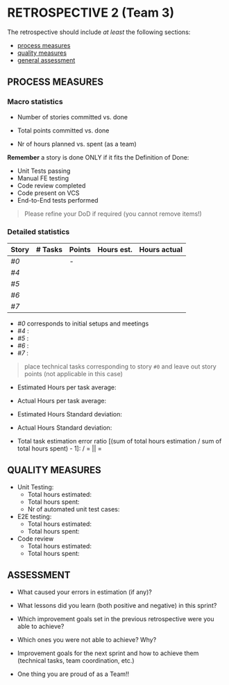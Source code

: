 RETROSPECTIVE 2 (Team 3)
=====================================

The retrospective should include _at least_ the following
sections:

- [process measures](#process-measures)
- [quality measures](#quality-measures)
- [general assessment](#assessment)

## PROCESS MEASURES 

### Macro statistics

- Number of stories committed vs. done



- Total points committed vs. done



- Nr of hours planned vs. spent (as a team)



**Remember** a story is done ONLY if it fits the Definition of Done:
 
- Unit Tests passing
- Manual FE testing
- Code review completed
- Code present on VCS
- End-to-End tests performed

> Please refine your DoD if required (you cannot remove items!) 

### Detailed statistics

| Story  | # Tasks | Points | Hours est. | Hours actual |
|--------|---------|--------|------------|--------------|
| _#0_   |      |    -   |      |     |
| _#4_   |        |       |         |     |
| _#5_   |        |       |        |           |
| _#6_   |        |       |         |           |
| _#7_   |        |       |         |           |

- _#0_ corresponds to initial setups and meetings
- _#4_ : 
- _#5_ : 
- _#6_ : 
- _#7_ : 

> place technical tasks corresponding to story `#0` and leave out story points (not applicable in this case)

- Estimated Hours per task average: 
- Actual Hours per task average: 
- Estimated Hours Standard deviation: 
- Actual Hours Standard deviation: 

- Total task estimation error ratio [(sum of total hours estimation / sum of total hours spent) - 1]:  /  = || = 

  
## QUALITY MEASURES 

- Unit Testing:
  - Total hours estimated: 
  - Total hours spent:  
  - Nr of automated unit test cases: 
- E2E testing:
  - Total hours estimated: 
  - Total hours spent: 
- Code review 
  - Total hours estimated: 
  - Total hours spent: 


## ASSESSMENT

- What caused your errors in estimation (if any)?


- What lessons did you learn (both positive and negative) in this sprint?


- Which improvement goals set in the previous retrospective were you able to achieve? 

  
- Which ones you were not able to achieve? Why?


- Improvement goals for the next sprint and how to achieve them (technical tasks, team coordination, etc.)


- One thing you are proud of as a Team!!